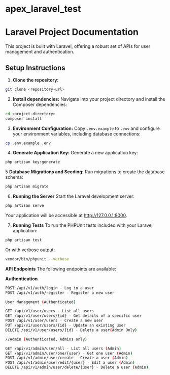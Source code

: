 # apex_laravel_test
# Laravel Project Documentation

This project is built with Laravel, offering a robust set of APIs for user management and authentication.

## Setup Instructions

1. **Clone the repository:**

```bash
git clone <repository-url>
```

2. **Install dependencies:**
Navigate into your project directory and install the Composer dependencies:
```bash
cd <project-directory>
composer install
```

3. **Environment Configuration:**
Copy ```.env.example``` to ```.env``` and configure your environment variables, including database connections:

```bash
cp .env.example .env
```

4. **Generate Application Key:**
Generate a new application key:

```bash
php artisan key:generate
```

5 **Database Migrations and Seeding:**
Run migrations to create the database schema:

```bash
php artisan migrate
```

6. **Running the Server**
Start the Laravel development server:

```bash
php artisan serve
```
Your application will be accessible at http://127.0.0.1:8000.

7. **Running Tests**
To run the PHPUnit tests included with your Laravel application:

```bash
php artisan test
```
Or with verbose output:

```bash
vendor/bin/phpunit --verbose
```

**API Endpoints**
The following endpoints are available:

**Authentication**

```bash
POST /api/v1/auth/login - Log in a user
POST /api/v1/auth/register - Register a new user

User Management (Authenticated)

GET /api/v1/user/users - List all users
GET /api/v1/user/users/{id} - Get details of a specific user
POST /api/v1/user/users - Create a new user
PUT /api/v1/user/users/{id} - Update an existing user
DELETE /api/v1/user/users/{id} - Delete a user(Admin Only)

//Admin (Authenticated, Admins only)

GET /api/v1/admin/user/all - List all users (Admin)
GET /api/v1/admin/user/one/{user} - Get one user (Admin)
POST /api/v1/admin/user/create - Create a user (Admin)
POST /api/v1/admin/user/edit/{user} - Edit a user (Admin)
DELETE /api/v1/admin/user/delete/{user} - Delete a user (Admin)
```
